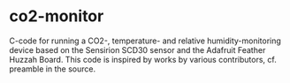 # co2-monitor
C-code for running a CO2-, temperature- and relative humidity-monitoring device based on the Sensirion SCD30 sensor and the Adafruit Feather Huzzah Board. This code is inspired by works by various contributors, cf. preamble in the source.

